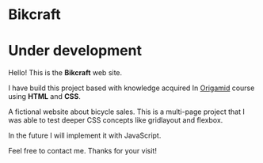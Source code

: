 # Bikcraft

# Under development

Hello! This is the **Bikcraft** web site. 

I have build this project based with knowledge acquired In <a href="https://www.origamid.com/">Origamid</a> course using **HTML** and **CSS**.

A fictional website about bicycle sales. This is a multi-page project that I was able to test deeper CSS concepts like gridlayout and flexbox.

In the future I will implement it with JavaScript.

Feel free to contact me. Thanks for your visit!
